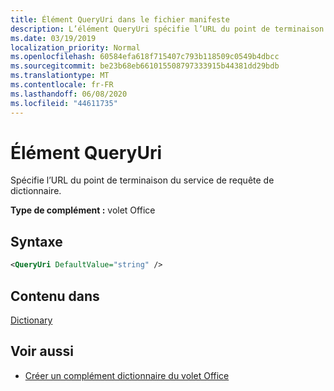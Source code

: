 ```yaml
---
title: Élément QueryUri dans le fichier manifeste
description: L’élément QueryUri spécifie l’URL du point de terminaison pour le service de requête de dictionnaire.
ms.date: 03/19/2019
localization_priority: Normal
ms.openlocfilehash: 60584efa618f715407c793b118509c0549b4dbcc
ms.sourcegitcommit: be23b68eb661015508797333915b44381dd29bdb
ms.translationtype: MT
ms.contentlocale: fr-FR
ms.lasthandoff: 06/08/2020
ms.locfileid: "44611735"
---
```

# <a name="queryuri-element"></a>Élément QueryUri

Spécifie l’URL du point de terminaison du service de requête de dictionnaire.

**Type de complément :** volet Office

## <a name="syntax"></a>Syntaxe

```XML
<QueryUri DefaultValue="string" />
```

## <a name="contained-in"></a>Contenu dans

[Dictionary](dictionary.md)

## <a name="see-also"></a>Voir aussi

- [Créer un complément dictionnaire du volet Office](../../word/dictionary-task-pane-add-ins.md)
